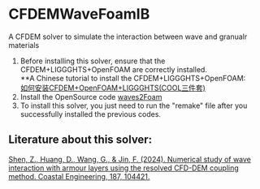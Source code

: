 # CFDEMWaveFoamIB
A CFDEM solver to simulate the interaction between wave and granualr materials

1. Before installing this solver, ensure that the CFDEM+LIGGGHTS+OpenFOAM are correctly installed.  
**A Chinese tutorial to install the CFDEM+LIGGGHTS+OpenFOAM:  
[如何安装CFDEM+OpenFOAM+LIGGGHTS(COOL三件套)](https://mp.weixin.qq.com/s?__biz=MzI0NzU1NjcyMg==&mid=2247483674&idx=1&sn=ba114d4d4fc7204d755af07217297135&chksm=e9af7e07ded8f71169f83282fc3aa2f9252c6b65eba827ff93b86ef4c084802c97ac033b6629#rd)
2. Install the OpenSource code [waves2Foam](https://openfoamwiki.net/index.php/Contrib/waves2Foam)
3. To install this solver, you just need to run the "remake" file after you successfully installed the previous codes.

## Literature about this solver:  
[Shen, Z., Huang, D., Wang, G., & Jin, F. (2024). Numerical study of wave interaction with armour layers using the resolved CFD-DEM coupling method. Coastal Engineering, 187, 104421.](https://www.sciencedirect.com/science/article/pii/S037838392300145X)
